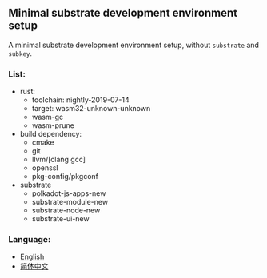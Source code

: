 ## Minimal substrate development environment setup

A minimal substrate development environment setup, without `substrate` and `subkey`.

### List:
- rust:
    - toolchain: nightly-2019-07-14
    - target: wasm32-unknown-unknown
    - wasm-gc
    - wasm-prune
- build dependency:
    - cmake 
    - git 
    - llvm/[clang gcc] 
    - openssl 
    - pkg-config/pkgconf 
- substrate
    - polkadot-js-apps-new
    - substrate-module-new
    - substrate-node-new
    - substrate-ui-new

### Language:
- [English](en_us.md)
- [简体中文](zh_cn.md) 